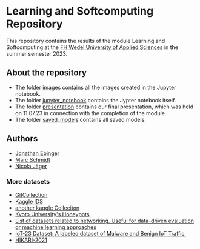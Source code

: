 # Learning and Softcomputing Repository

This repository contains the results of the module Learning and Softcomputing at the [FH Wedel University of Applied Sciences](https://github.com/fh-wedel) in the summer semester 2023.

## About the repository
- The folder [images](images/) contains all the images created in the Jupyter notebook.
- The folder [jupyter_notebook](jupyter_notebook/) contains the Jypter notebook itself.
- The folder [presentation](presentation/) contains our final presentation, which was held on 11.07.23 in connection with the completion of the module.
- The folder [saved_models](saved_models/) contains all saved models.

## Authors
- [Jonathan Ebinger](https://github.com/je223xafhw)
- [Marc Schmidt](https://github.com/mschmidt1703)
- [Nicola Jäger](https://github.com/tech-nickel)

### More datasets

- [GitCollection](https://github.com/gfek/Real-CyberSecurity-Datasets#-The-ADFA-Intrusion-Detection-Datasets)
- [Kaggle IDS](https://www.kaggle.com/datasets/amankumar255/network-intrusion-detection)
- [another kaggle Colleciton](https://www.kaggle.com/discussions/general/335189)
- [Kyoto University's Honeypots](http://www.takakura.com/Kyoto_data/new_data201704/)
- [List of datasets related to networking. Useful for data-driven evaluation or machine learning approaches](https://gist.github.com/stefanbschneider/96602bb3c8b256b90058d59f337a0e59)
- [IoT-23 Dataset: A labeled dataset of Malware and Benign IoT Traffic.](https://www.stratosphereips.org/datasets-iot23)
- [HIKARI-2021](https://zenodo.org/record/5199540#.ZFn2FC9BxB0)

